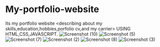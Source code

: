 # My-portfolio-website
Its my portfolio website &lt;describing about my skills,education,hobbies,porfolio cv,and my carrier>
USING HTML,CSS,JAVASCRIPT.
![Screenshot (10)](https://user-images.githubusercontent.com/74315357/188582544-5922395f-6b78-435f-a9ec-d775c3a7e7e1.png)
![Screenshot (5)](https://user-images.githubusercontent.com/74315357/188582648-83271106-51b0-4afd-b129-b0af11dbe6b1.png)
![Screenshot (7)](https://user-images.githubusercontent.com/74315357/188582707-34f27666-4c47-4907-bf66-82367b4d7229.png)
![Screenshot (2)](https://user-images.githubusercontent.com/74315357/188583029-e7b16fc0-29ef-442e-ab4f-06bd600ccb67.png)
![Screenshot (8)](https://user-images.githubusercontent.com/74315357/188583075-904cd8d1-e1fc-40c1-b296-1613706698eb.png)
![Screenshot (3)](https://user-images.githubusercontent.com/74315357/188583144-94faa683-10a7-4fdc-be57-700c455b4c22.png)
